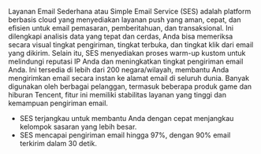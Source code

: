 Layanan Email Sederhana atau Simple Email Service (SES) adalah platform berbasis cloud yang menyediakan layanan push yang aman, cepat, dan efisien untuk email pemasaran, pemberitahuan, dan transaksional. Ini dilengkapi analisis data yang tepat dan cerdas, Anda bisa memeriksa secara visual tingkat pengiriman, tingkat terbuka, dan tingkat klik dari email yang dikirim. Selain itu, SES menyediakan proses warm-up kustom untuk melindungi reputasi IP Anda dan meningkatkan tingkat pengiriman email Anda. Ini tersedia di lebih dari 200 negara/wilayah, membantu Anda mengirimkan email secara instan ke alamat email di seluruh dunia. Banyak digunakan oleh berbagai pelanggan, termasuk beberapa produk game dan hiburan Tencent, fitur ini memiliki stabilitas layanan yang tinggi dan kemampuan pengiriman email.

- SES terjangkau untuk membantu Anda dengan cepat menjangkau kelompok sasaran yang lebih besar.
- SES mencapai pengiriman email hingga 97%, dengan 90% email terkirim dalam 30 detik.

